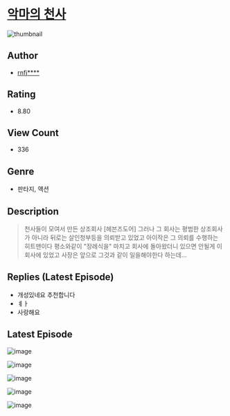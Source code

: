# [악마의 천사](https://comic.naver.com/challenge/list?titleId=811089)
![thumbnail](https://image-comic.pstatic.net/user_contents_data/challenge_comic/2023/05/25/upload_4062922206227150642_480x623.jpeg)

## Author
- [rnfj****](https://comic.naver.com/artistTitle?id=367192)

## Rating
- 8.80

## View Count
- 336

## Genre
- 판타지, 액션

## Description
> 천사들이 모여서 만든 상조회사 [헤븐즈도어] 그러나 그 회사는 평범한 상조회사가 아니라 뒤로는 살인청부등을 의뢰받고 있었고 아이작은 그 의뢰를 수행하는 히트맨이다 평소와같이 "장례식을" 마치고 회사에 돌아왔더니 있으면 안될게 이 회사에 있었고 사장은 앞으로 그것과 같이 일을해야한다 하는데...

## Replies (Latest Episode)
- 개성있네요 추천합니다
- ㅖㅏ
- 사랑해요

## Latest Episode
![image](https://image-comic.pstatic.net/user_contents_data/challenge_comic/2023/05/25/367192/upload_7147834052575520358.jpeg)

![image](https://image-comic.pstatic.net/user_contents_data/challenge_comic/2023/05/25/367192/upload_7219892755570832225.jpeg)

![image](https://image-comic.pstatic.net/user_contents_data/challenge_comic/2023/05/25/367192/upload_3775760734994326885.jpeg)

![image](https://image-comic.pstatic.net/user_contents_data/challenge_comic/2023/05/25/367192/upload_4121699880856532279.jpeg)

![image](https://image-comic.pstatic.net/user_contents_data/challenge_comic/2023/05/25/367192/upload_3919039010021325113.jpeg)
